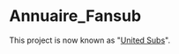 # Annuaire_Fansub

This project is now known as "[United Subs](https://github.com/Peechaya/united_subs)".
